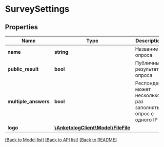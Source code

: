 # SurveySettings

## Properties
Name | Type | Description | Notes
------------ | ------------- | ------------- | -------------
**name** | **string** | Название опроса | 
**public_result** | **bool** | Публичные результаты опроса | 
**multiple_answers** | **bool** | Респондент может несколько раз заполнять опрос с одного IP | 
**logo** | [**\AnketologClient\Model\FileFile**](FileFile.md) |  | [optional] 

[[Back to Model list]](../README.md#documentation-for-models) [[Back to API list]](../README.md#documentation-for-api-endpoints) [[Back to README]](../README.md)


